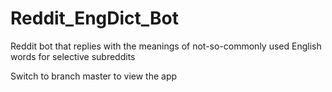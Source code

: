 # Reddit_EngDict_Bot
Reddit bot that replies with the meanings of not-so-commonly used English words for selective subreddits

Switch to branch master to view the app

